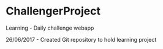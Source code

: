 # ChallengerProject
Learning - Daily challenge webapp

26/06/2017 - Created Git repository to hold learning project
